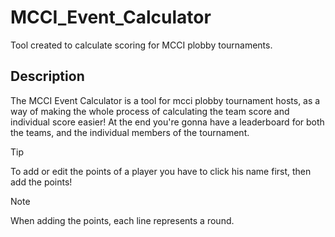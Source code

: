 # MCCI_Event_Calculator
Tool created to calculate scoring for MCCI plobby tournaments.

## Description
The MCCI Event Calculator is a tool for mcci plobby tournament hosts, as a way of making the whole process of calculating the team score and individual score easier!
At the end you're gonna have a leaderboard for both the teams, and the individual members of the tournament.

> [!Tip]
> To add or edit the points of a player you have to click his name first, then add the points!

> [!Note]
> When adding the points, each line represents a round.
